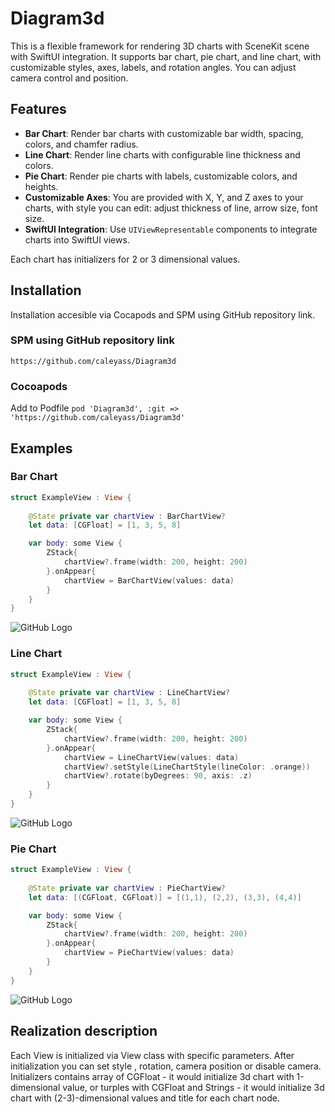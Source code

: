 # Diagram3d

This is a flexible framework for rendering 3D charts with SceneKit scene with SwiftUI integration. It supports bar chart, pie chart, and line chart, with customizable styles, axes, labels, and rotation angles. You can adjust camera control and position.

## Features

- **Bar Chart**: Render bar charts with customizable bar width, spacing, colors, and chamfer radius.
- **Line Chart**: Render line charts with configurable line thickness and colors.
- **Pie Chart**: Render pie charts with labels, customizable colors, and heights.
- **Customizable Axes**: You are provided with X, Y, and Z axes to your charts, with style you can edit: adjust thickness of line, arrow size, font size.
- **SwiftUI Integration**: Use `UIViewRepresentable` components to integrate charts into SwiftUI views.

Each chart has initializers for 2 or 3 dimensional values.

## Installation

Installation accesible via Cocapods and SPM using GitHub repository link.

### SPM using GitHub repository link

`https://github.com/caleyass/Diagram3d`

### Cocoapods

Add to Podfile
`pod 'Diagram3d', :git => 'https://github.com/caleyass/Diagram3d'`
                                                
## Examples

### Bar Chart

```swift
struct ExampleView : View {
    
    @State private var chartView : BarChartView?
    let data: [CGFloat] = [1, 3, 5, 8]

    var body: some View {
        ZStack{
            chartView?.frame(width: 200, height: 200)
        }.onAppear{
            chartView = BarChartView(values: data)
        }
    }
}
```
![GitHub Logo](https://github.com/caleyass/Diagram3d/tree/main/images/barChart.png)

### Line Chart

```swift
struct ExampleView : View {
    
    @State private var chartView : LineChartView?
    let data: [CGFloat] = [1, 3, 5, 8]

    var body: some View {
        ZStack{
            chartView?.frame(width: 200, height: 200)
        }.onAppear{
            chartView = LineChartView(values: data)
            chartView?.setStyle(LineChartStyle(lineColor: .orange))
            chartView?.rotate(byDegrees: 90, axis: .z)
        }
    }
}
```
![GitHub Logo](https://github.com/caleyass/Diagram3d/tree/main/images/lineChart.png)

### Pie Chart

```swift
struct ExampleView : View {
    
    @State private var chartView : PieChartView?
    let data: [(CGFloat, CGFloat)] = [(1,1), (2,2), (3,3), (4,4)]

    var body: some View {
        ZStack{
            chartView?.frame(width: 200, height: 200)
        }.onAppear{
            chartView = PieChartView(values: data)
        }
    }
}
```
![GitHub Logo](https://github.com/caleyass/Diagram3d/tree/main/images/pieChart.png)

## Realization description

Each View is initialized via View class with specific parameters. After initialization you can set style , rotation, camera position or disable camera. Initializers contains array of CGFloat - it would initialize 3d chart with 1-dimensional value, or turples with CGFloat and Strings - it would initialize 3d chart with (2-3)-dimensional values and title for each chart node.



